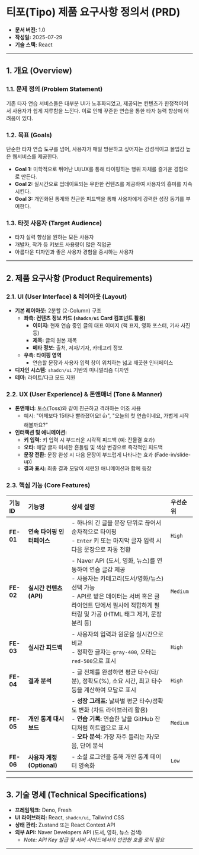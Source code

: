 # 티포(Tipo) 제품 요구사항 정의서 (PRD)


- **문서 버전:** 1.0
- **작성일:** 2025-07-29
- **기술 스택:** React

---

## 1. 개요 (Overview)

### 1.1. 문제 정의 (Problem Statement)
기존 타자 연습 서비스들은 대부분 UI가 노후화되었고, 제공되는 컨텐츠가 한정적이어서 사용자가 쉽게 지루함을 느낀다. 이로 인해 꾸준한 연습을 통한 타자 능력 향상에 어려움이 있다.

### 1.2. 목표 (Goals)
단순한 타자 연습 도구를 넘어, 사용자가 매일 방문하고 싶어지는 감성적이고 몰입감 높은 웹서비스를 제공한다.
- **Goal 1:** 미학적으로 뛰어난 UI/UX를 통해 타이핑하는 행위 자체를 즐거운 경험으로 만든다.
- **Goal 2:** 실시간으로 업데이트되는 무한한 컨텐츠를 제공하여 사용자의 흥미를 지속시킨다.
- **Goal 3:** 개인화된 통계와 친근한 피드백을 통해 사용자에게 강력한 성장 동기를 부여한다.

### 1.3. 타겟 사용자 (Target Audience)
- 타자 실력 향상을 원하는 모든 사용자
- 개발자, 작가 등 키보드 사용량이 많은 직업군
- 아름다운 디자인과 좋은 사용자 경험을 중시하는 사용자

---

## 2. 제품 요구사항 (Product Requirements)

### 2.1. UI (User Interface) & 레이아웃 (Layout)
- **기본 레이아웃:** 2분할 (2-Column) 구조
    - **좌측: 컨텐츠 정보 카드 (`shadcn/ui` Card 컴포넌트 활용)**
        - **이미지:** 현재 연습 중인 글의 대표 이미지 (책 표지, 영화 포스터, 기사 사진 등)
        - **제목:** 글의 원본 제목
        - **메타 정보:** 출처, 저자/기자, 카테고리 정보
    - **우측: 타이핑 영역**
        - 연습할 문장과 사용자 입력 창이 위치하는 넓고 깨끗한 인터페이스
- **디자인 시스템:** `shadcn/ui` 기반의 미니멀리즘 디자인
- **테마:** 라이트/다크 모드 지원

### 2.2. UX (User Experience) & 톤앤매너 (Tone & Manner)
- **톤앤매너:** 토스(Toss)와 같이 친근하고 격려하는 어조 사용
    - 예시: "어제보다 15타나 빨라졌어요! 👍", "오늘의 첫 연습이네요, 가볍게 시작해볼까요?"
- **인터랙션 및 애니메이션:**
    - **키 입력:** 키 입력 시 부드러운 시각적 피드백 (예: 잔물결 효과)
    - **오타:** 해당 글자 미세한 흔들림 및 색상 변경으로 즉각적인 피드백
    - **문장 전환:** 문장 완성 시 다음 문장이 부드럽게 나타나는 효과 (Fade-in/slide-up)
    - **결과 표시:** 최종 결과 모달이 세련된 애니메이션과 함께 등장

### 2.3. 핵심 기능 (Core Features)
| 기능 ID | 기능명 | 상세 설명 | 우선순위 |
| :--- | :--- | :--- | :--- |
| **FE-01** | **연속 타이핑 인터페이스** | - 하나의 긴 글을 문장 단위로 끊어서 순차적으로 타이핑<br>- `Enter` 키 또는 마지막 글자 입력 시 다음 문장으로 자동 전환 | `High` |
| **FE-02** | **실시간 컨텐츠 (API)** | - Naver API (도서, 영화, 뉴스)를 연동하여 연습 글감 제공<br>- 사용자는 카테고리(도서/영화/뉴스) 선택 가능<br>- API로 받은 데이터는 서버 혹은 클라이언트 단에서 필사에 적합하게 필터링 및 가공 (HTML 태그 제거, 문장 분리 등) | `Medium` |
| **FE-03** | **실시간 피드백** | - 사용자의 입력과 원문을 실시간으로 비교<br>- 정확한 글자는 `gray-400`, 오타는 `red-500`으로 표시 | `High` |
| **FE-04** | **결과 분석** | - 글 전체를 완성하면 평균 타수(타/분), 정확도(%), 소요 시간, 최고 타수 등을 계산하여 모달로 표시 | `High` |
| **FE-05** | **개인 통계 대시보드** | - **성장 그래프:** 날짜별 평균 타수/정확도 변화 (차트 라이브러리 활용)<br>- **연습 기록:** 연습한 날을 GitHub 잔디처럼 히트맵으로 표시<br>- **오타 분석:** 가장 자주 틀리는 자/모음, 단어 분석 | `Medium` |
| **FE-06** | **사용자 계정 (Optional)** | - 소셜 로그인을 통해 개인 통계 데이터 영속화 | `Low` |

---

## 3. 기술 명세 (Technical Specifications)

- **프레임워크:** Deno, Fresh
- **UI 라이브러리:** React, `shadcn/ui`, Tailwind CSS
- **상태 관리:** Zustand 또는 React Context API
- **외부 API:** Naver Developers API (도서, 영화, 뉴스 검색)
    - *Note: API Key 발급 및 서버 사이드에서의 안전한 호출 로직 필요*

---